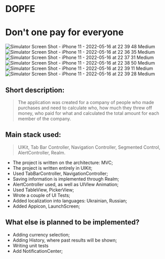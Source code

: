 # DOPFE
# Don't one pay for everyone

![Simulator Screen Shot - iPhone 11 - 2022-05-16 at 22 39 48 Medium](https://user-images.githubusercontent.com/99363379/168671663-7caec86a-0ada-4cd8-baf0-996317a9fe68.jpeg)
![Simulator Screen Shot - iPhone 11 - 2022-05-16 at 22 36 35 Medium](https://user-images.githubusercontent.com/99363379/168671374-6f956e09-2316-47da-83a3-6b71d44c752b.jpeg)
![Simulator Screen Shot - iPhone 11 - 2022-05-16 at 22 37 31 Medium](https://user-images.githubusercontent.com/99363379/168671950-8ca321ad-3a6a-4fa8-857c-ac62b6d09fdf.jpeg)
![Simulator Screen Shot - iPhone 11 - 2022-05-16 at 22 38 50 Medium](https://user-images.githubusercontent.com/99363379/168671957-0cd2730e-f096-4cde-a6f5-f4413895df6b.jpeg)
![Simulator Screen Shot - iPhone 11 - 2022-05-16 at 22 39 11 Medium](https://user-images.githubusercontent.com/99363379/168671963-ba45f3db-8166-4e76-ad03-41aa75d84f38.jpeg)
![Simulator Screen Shot - iPhone 11 - 2022-05-16 at 22 39 28 Medium](https://user-images.githubusercontent.com/99363379/168672173-f0d95a98-215e-48c0-a5b4-1648e282e157.jpeg)


## Short description: 
> The application was created for a company of people who made purchases and need to calculate who, how much they threw off money, who paid for what and calculated the total amount for each member of the company.

## Main stack used:
> UIKit, Tab Bar Controller, Navigation Controller, Segmented Control, AlertController, Realm.



- The project is written on the architecture: MVC;
- The project is written entirely in UIKit;
- Used TabBarController, NavigationController;
- Saving information is implemented through Realm;
- AlertController used, as well as UIVIew Animation;
- Used TableView, PickerView;
- Wrote a couple of UI Tests;
- Added localization into languages: Ukrainian, Russian;
- Added Appicon, LaunchScreen;

## What else is planned to be implemented?

- Adding currency selection;
- Adding History, where past results will be shown;
- Writing unit tests
- Add NotificationCenter;
